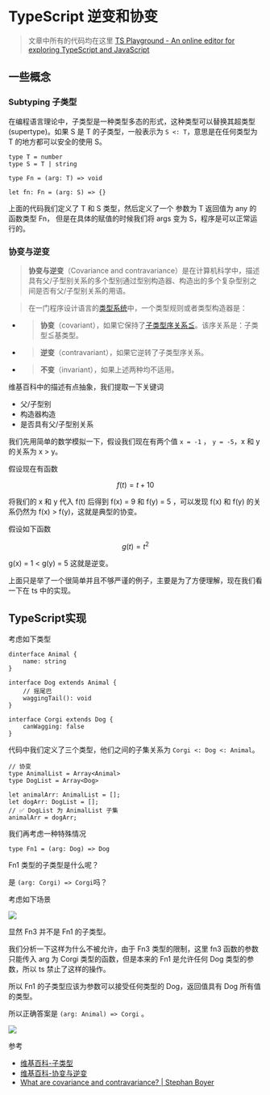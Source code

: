 # TypeScript 逆变和协变

> 文章中所有的代码均在这里 [TS Playground - An online editor for exploring TypeScript and JavaScript](https://www.typescriptlang.org/play?#code/JYOwLgpgTgZghgYwgAgIImAWzgG2QbwChkTkQ5MIAuZAZzClAHNCBfQw0SWRFAEQD2TZBAAekEABNaaDNjxFSyAPTLkgcRNAfDqAX3WKkA7nCZNmAFTjAcACgCUNAG4Dgkthy7R4SZAGEBUEyLiEFIygsKKpAhwIADqRiYgTDTwOLQQroQ4EGDI0Vi4NOj5eAC8BHok5JQ0AOR58jUANGwA3JnZyJJCNGHIZRGVFNTINWACmE0VyIbGZhbWNgTICAIgtAJZAHQ4QlY1MwlM5pYAhDWLrM2sbYT1uH2dQhxgAJ4ADigAYiAAjA9WcH8PSEixKAD5kGFnu8viAAEz-QFJWTFUEQ3z+YAcLI5GC-GjfH5tHHIPFwgnwm6EPF-MpkoA)

## 一些概念

### Subtyping 子类型

在编程语言理论中，子类型是一种类型多态的形式，这种类型可以替换其超类型(supertype)。如果 S 是 T 的子类型，一般表示为 `S <: T`，意思是在任何类型为 T 的地方都可以安全的使用 S。

```
type T = number
type S = T | string

type Fn = (arg: T) => void

let fn: Fn = (arg: S) => {}
```

上面的代码我们定义了 T 和 S 类型，然后定义了一个 参数为 T 返回值为 any 的函数类型 Fn， 但是在具体的赋值的时候我们将 args 变为 S，程序是可以正常运行的。

### 协变与逆变

> **协变与逆变**（Covariance and contravariance）是在计算机科学中，描述具有父/子型别关系的多个型别通过型别构造器、构造出的多个复杂型别之间是否有父/子型别关系的用语。

> 在一门程序设计语言的[类型系统](https://zh.wikipedia.org/wiki/型別系統)中，一个类型规则或者类型构造器是：

-   > **协变**（covariant），如果它保持了[子类型序关系≦](https://zh.wikipedia.org/wiki/子型別)。该序关系是：子类型≦基类型。
    

-   > **逆变**（contravariant），如果它逆转了子类型序关系。
    

-   > **不变**（invariant），如果上述两种均不适用。
    

维基百科中的描述有点抽象，我们提取一下关键词

-   父/子型别
-   构造器构造
-   是否具有父/子型别关系

我们先用简单的数学模拟一下，假设我们现在有两个值 `x = -1` ， `y = -5`，x 和 y 的关系为 x > y。

假设现在有函数

$$f(t) = t + 10$$

将我们的 x 和 y 代入 f(t) 后得到 f(x) = 9 和 f(y) = 5 ，可以发现 f(x) 和 f(y) 的关系仍然为 f(x) > f(y)，这就是典型的协变。

假设如下函数

$$g(t) = t^2$$

g(x) = 1 < g(y) = 5 这就是逆变。

上面只是举了一个很简单并且不够严谨的例子，主要是为了方便理解，现在我们看一下在 ts 中的实现。

## TypeScript实现

考虑如下类型

```
dinterface Animal {
    name: string
}

interface Dog extends Animal {
    // 摇尾巴
    waggingTail(): void
}

interface Corgi extends Dog {
    canWagging: false
}
```

代码中我们定义了三个类型，他们之间的子集关系为 `Corgi <: Dog <: Animal`。

```
// 协变
type AnimalList = Array<Animal>
type DogList = Array<Dog>

let animalArr: AnimalList = [];
let dogArr: DogList = [];
// ✅ DogList 为 AnimalList 子集
animalArr = dogArr;
```

我们再考虑一种特殊情况

```
type Fn1 = (arg: Dog) => Dog
```

Fn1 类型的子类型是什么呢？

是 `(arg: Corgi) => Corgi`吗？

考虑如下场景

![](https://sh1twn2kpn.feishu.cn/space/api/box/stream/download/asynccode/?code=NDgyM2FmNjNiOWYxOGY1Y2Y0YWIxOTRlNTdlYmE5YmNfVXE5Z2ppNWt2dGw2aW1tQ0IyVnBKVE9BVGxRTkpPWVRfVG9rZW46Ym94Y25qMU5Xb1Jib3BKYUVDdG1wcURoZkdoXzE2NDE5NTk4NjE6MTY0MTk2MzQ2MV9WNA)

显然 Fn3 并不是 Fn1 的子类型。

我们分析一下这样为什么不被允许，由于 Fn3 类型的限制，这里 fn3 函数的参数只能传入 arg 为 Corgi 类型的函数，但是本来的 Fn1 是允许任何 Dog 类型的参数，所以 ts 禁止了这样的操作。

所以 Fn1 的子类型应该为参数可以接受任何类型的 Dog，返回值具有 Dog 所有值的类型。

所以正确答案是 `(arg: Animal) => Corgi` 。

![](https://sh1twn2kpn.feishu.cn/space/api/box/stream/download/asynccode/?code=OGRmNjI5MzhjZDliMDc0ZWJiYjFkM2M1ZTkyYWEwMzlfVEpNV1JUaTluWTFNcWhUMlEwWUd1dnI4S3NtV21kU1lfVG9rZW46Ym94Y25LZWlXeDZjcXZ1S0VlQW5WbHhaZlViXzE2NDE5NTk4NjE6MTY0MTk2MzQ2MV9WNA)

参考

-   [维基百科-子类型](https://zh.wikipedia.org/wiki/%E5%AD%90%E7%B1%BB%E5%9E%8B)
-   [维基百科-协变与逆变](https://zh.wikipedia.org/wiki/%E5%8D%8F%E5%8F%98%E4%B8%8E%E9%80%86%E5%8F%98#%E2%80%9C%E5%8D%8F%E5%8F%98%E2%80%9D%E4%B8%80%E8%AF%8D%E7%9A%84%E6%9D%A5%E6%BA%90)
-   [What are covariance and contravariance? | Stephan Boyer](https://www.stephanboyer.com/post/132/what-are-covariance-and-contravariance)